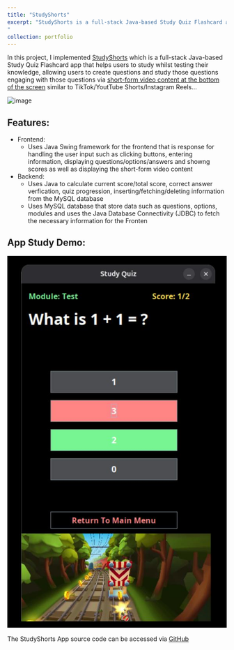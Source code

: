 ```yaml
---
title: "StudyShorts"
excerpt: "StudyShorts is a full-stack Java-based Study Quiz Flashcard app that helps user to study whilst testing their knowledge, allowing users to create questions and study those questions engaging with those questions via short-form video content at the bottom of the screen similar to TikTok/YoutTube Shorts/Instagram Reels...
"
collection: portfolio
---
```


In this project, I implemented [StudyShorts](https://github.com/T-Kalv/StudyShorts) which is a full-stack Java-based Study Quiz Flashcard app that helps users to study whilst testing their knowledge, allowing users to create questions and study those questions engaging with those questions via [short-form video content at the bottom of the screen](https://github.com/T-Kalv/StudyShorts/blob/main/StudyScreen.gif) similar to TikTok/YoutTube Shorts/Instagram Reels...

<img width="1770" height="966" alt="image" src="https://github.com/user-attachments/assets/68f235c1-a6d1-4251-9d55-faeed38c7cad" />

## Features:
- Frontend:
    - Uses Java Swing framework for the frontend that is response for handling the user input such as clicking buttons, entering information, displaying questions/options/answers and showng scores as well as displaying the short-form video content
- Backend:
    - Uses Java to calculate current score/total score, correct answer verfication, quiz progression, inserting/fetching/deleting information from the MySQL database
    - Uses MySQL database that store data such as questions, options, modules and uses the Java Database Connectivity (JDBC) to fetch the necessary information for the Fronten

## App Study Demo:
![Study Shorts App Study Demo Screen](StudyShortsStudyScreen.png)


The StudyShorts App source code can be accessed via [GitHub](https://github.com/T-Kalv/StudyShorts)

